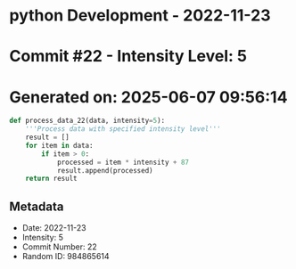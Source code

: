 ﻿# python Development - 2022-11-23
# Commit #22 - Intensity Level: 5
# Generated on: 2025-06-07 09:56:14
```python
def process_data_22(data, intensity=5):
    '''Process data with specified intensity level'''
    result = []
    for item in data:
        if item > 0:
            processed = item * intensity + 87
            result.append(processed)
    return result
```
## Metadata
- Date: 2022-11-23
- Intensity: 5
- Commit Number: 22
- Random ID: 984865614
